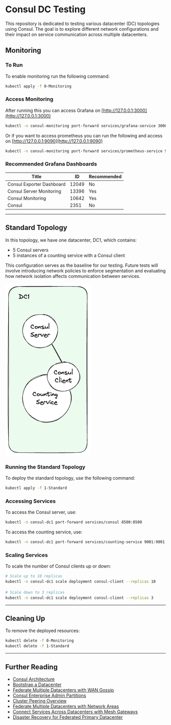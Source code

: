 # Consul DC Testing

This repository is dedicated to testing various datacenter (DC) topologies using Consul. The goal is to explore different network configurations and their impact on service communication across multiple datacenters.

## Monitoring

### To Run
To enable monitoring run the following command:

```bash
kubectl apply -f 0-Monitoring
```

### Access Monitoring
After running this you can access Grafana on [http://127.0.0.1:3000](http://127.0.0.1:3000)
```bash
kubectl -n consul-monitoring port-forward services/grafana-service 3000:80
```

Or if you want to access prometheus you can run the following and access on [http://127.0.0.1:9090](http://127.0.0.1:9090)
```bash
kubectl -n consul-monitoring port-forward services/prometheus-service 9090:80
```

### Recommended Grafana Dashboards

| **Title**                     | **ID**  | **Recommended** |
|-------------------------------|---------|-----------------|
| Consul Exporter Dashboard     | 12049   | No              |
| Consul Server Monitoring      | 13396   | Yes             |
| Consul Monitoring             | 10642   | Yes             |
| Consul                        | 2351    | No              |

---

## Standard Topology

In this topology, we have one datacenter, DC1, which contains:

- 5 Consul servers
- 5 instances of a counting service with a Consul client

This configuration serves as the baseline for our testing. Future tests will involve introducing network policies to enforce segmentation and evaluating how network isolation affects communication between services.

![Standard Topology Diagram](./docs/standard.png)

### Running the Standard Topology

To deploy the standard topology, use the following command:

```bash
kubectl apply -f 1-Standard
```

### Accessing Services

To access the Consul server, use:

```bash
kubectl -n consul-dc1 port-forward services/consul 8500:8500
```

To access the counting service, use:

```bash
kubectl -n consul-dc1 port-forward services/counting-service 9001:9001
```

### Scaling Services

To scale the number of Consul clients up or down:

```bash
# Scale up to 10 replicas
kubectl -n consul-dc1 scale deployment consul-client --replicas 10

# Scale down to 3 replicas
kubectl -n consul-dc1 scale deployment consul-client --replicas 3
```

---

## Cleaning Up

To remove the deployed resources:

```bash
kubectl delete -f 0-Monitoring
kubectl delete -f 1-Standard
```

---

## Further Reading

* [Consul Architecture](https://developer.hashicorp.com/consul/docs/architecture)
* [Bootstrap a Datacenter](https://developer.hashicorp.com/consul/docs/install/bootstrapping)
* [Federate Multiple Datacenters with WAN Gossip](https://developer.hashicorp.com/consul/tutorials/archive/federation-gossip-wan)
* [Consul Enterprise Admin Partitions](https://developer.hashicorp.com/consul/docs/enterprise/admin-partitions)
* [Cluster Peering Overview](https://developer.hashicorp.com/consul/docs/connect/cluster-peering)
* [Federate Multiple Datacenters with Network Areas](https://developer.hashicorp.com/consul/tutorials/archive/federation-network-areas)
* [Connect Services Across Datacenters with Mesh Gateways](https://developer.hashicorp.com/consul/tutorials/archive/service-mesh-gateways)
* [Disaster Recovery for Federated Primary Datacenter](https://developer.hashicorp.com/consul/tutorials/operate-consul/recovery-outage-primary)